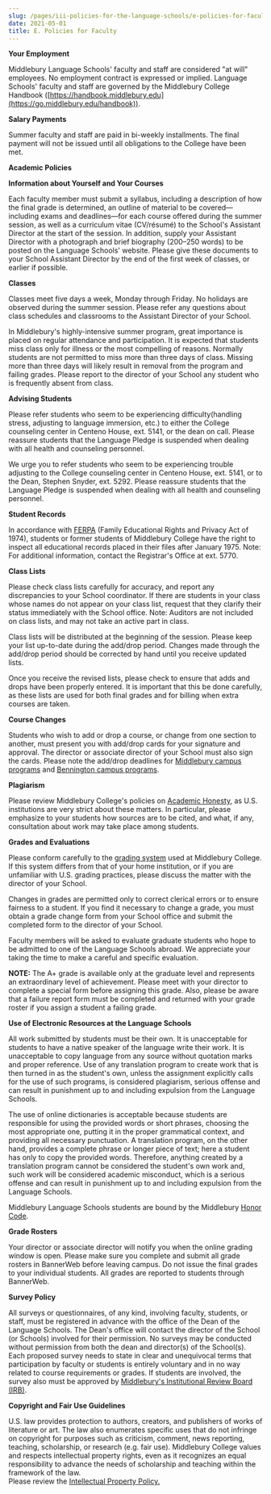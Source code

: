 ```yaml
---
slug: /pages/iii-policies-for-the-language-schools/e-policies-for-faculty
date: 2021-05-01
title: E. Policies for Faculty
---
```

**Your Employment**

Middlebury Language Schools' faculty and staff are considered "at will" employees. No employment contract is expressed or implied. Language Schools' faculty and staff are governed by the Middlebury College Handbook ([https://handbook.middlebury.edu](https://go.middlebury.edu/handbook)).

**Salary Payments**

Summer faculty and staff are paid in bi-weekly installments. The final payment will not be issued until all obligations to the College have been met.

**Academic Policies**

**Information about Yourself and Your Courses**

Each faculty member must submit a syllabus, including a description of how the final grade is determined, an outline of material to be covered—including exams and deadlines—for each course offered during the summer session, as well as a curriculum vitae (CV/résumé) to the School's Assistant Director at the start of the session. In addition, supply your Assistant Director with a photograph and brief biography (200–250 words) to be posted on the Language Schools' website. Please give these documents to your School Assistant Director by the end of the first week of classes, or earlier if possible.

**Classes**

Classes meet five days a week, Monday through Friday. No holidays are observed during the summer session. Please refer any questions about class schedules and classrooms to the Assistant Director of your School.

In Middlebury's highly-intensive summer program, great importance is placed on regular attendance and participation. It is expected that students miss class only for illness or the most compelling of reasons. Normally students are not permitted to miss more than three days of class. Missing more than three days will likely result in removal from the program and failing grades. Please report to the director of your School any student who is frequently absent from class.

**Advising Students**

Please refer students who seem to be experiencing difficulty(handling stress, adjusting to language immersion, etc.) to either the College counseling center in Centeno House, ext. 5141, or the dean on call. Please reassure students that the Language Pledge is suspended when dealing with all health and counseling personnel.

We urge you to refer students who seem to be experiencing trouble adjusting to the College counseling center in Centeno House, ext. 5141, or to the Dean, Stephen Snyder, ext. 5292\. Please reassure students that the Language Pledge is suspended when dealing with all health and counseling personnel.

**Student Records**

In accordance with [FERPA](/pages/i-policies-for-all/records/ferpa) (Family Educational Rights and Privacy Act of 1974), students or former students of Middlebury College have the right to inspect all educational records placed in their files after January 1975\. Note: For additional information, contact the Registrar's Office at ext. 5770.

**Class Lists**

Please check class lists carefully for accuracy, and report any discrepancies to your School coordinator. If there are students in your class whose names do not appear on your class list, request that they clarify their status immediately with the School office. Note: Auditors are not included on class lists, and may not take an active part in class.

Class lists will be distributed at the beginning of the session. Please keep your list up-to-date during the add/drop period. Changes made through the add/drop period should be corrected by hand until you receive updated lists.

Once you receive the revised lists, please check to ensure that adds and drops have been properly entered. It is important that this be done carefully, as these lists are used for both final grades and for billing when extra courses are taken.

**Course Changes**

Students who wish to add or drop a course, or change from one section to another, must present you with add/drop cards for your signature and approval. The director or associate director of your School must also sign the cards. Please note the add/drop deadlines for [Middlebury campus programs](/pages/iii-policies-for-the-language-schools/b-academic-policies/b-4-registration) and [Bennington campus programs](/pages/iii-policies-for-the-language-schools/b-academic-policies/b-4-registration).

**Plagiarism**

Please review Middlebury College's policies on [Academic Honesty](/pages/ii-ug-college-policies/ug-policies/academics/acad-honesty), as U.S. institutions are very strict about these matters. In particular, please emphasize to your students how sources are to be cited, and what, if any, consultation about work may take place among students.

**Grades and Evaluations**

Please conform carefully to the [grading system](/pages/ii-ug-college-policies/ug-policies/academics/grades-transcripts) used at Middlebury College. If this system differs from that of your home institution, or if you are unfamiliar with U.S. grading practices, please discuss the matter with the director of your School.

Changes in grades are permitted only to correct clerical errors or to ensure fairness to a student. If you find it necessary to change a grade, you must obtain a grade change form from your School office and submit the completed form to the director of your School.

Faculty members will be asked to evaluate graduate students who hope to be admitted to one of the Language Schools abroad. We appreciate your taking the time to make a careful and specific evaluation.

**NOTE:** The A+ grade is available only at the graduate level and represents an extraordinary level of achievement. Please meet with your director to complete a special form before assigning this grade. Also, please be aware that a failure report form must be completed and returned with your grade roster if you assign a student a failing grade.

**Use of Electronic Resources at the Language Schools**

All work submitted by students must be their own. It is unacceptable for students to have a native speaker of the language write their work. It is unacceptable to copy language from any source without quotation marks and proper reference. Use of any translation program to create work that is then turned in as the student's own, unless the assignment explicitly calls for the use of such programs, is considered plagiarism, serious offense and can result in punishment up to and including expulsion from the Language Schools.

The use of online dictionaries is acceptable because students are responsible for using the provided words or short phrases, choosing the most appropriate one, putting it in the proper grammatical context, and providing all necessary punctuation. A translation program, on the other hand, provides a complete phrase or longer piece of text; here a student has only to copy the provided words. Therefore, anything created by a translation program cannot be considered the student's own work and, such work will be considered academic misconduct, which is a serious offense and can result in punishment up to and including expulsion from the Language Schools.

Middlebury Language Schools students are bound by the Middlebury [Honor Code](/pages/ii-ug-college-policies/ug-policies/academics/acad-honesty).   


**Grade Rosters**

Your director or associate director will notify you when the online grading window is open. Please make sure you complete and submit all grade rosters in BannerWeb before leaving campus. Do not issue the final grades to your individual students. All grades are reported to students through BannerWeb.

**Survey Policy**

All surveys or questionnaires, of any kind, involving faculty, students, or staff, must be registered in advance with the office of the Dean of the Language Schools. The Dean's office will contact the director of the School (or Schools) involved for their permission. No surveys may be conducted without permission from both the dean and director(s) of the School(s). Each proposed survey needs to state in clear and unequivocal terms that participation by faculty or students is entirely voluntary and in no way related to course requirements or grades. If students are involved, the survey also must be approved by [Middlebury's Institutional Review Board (IRB)](https://www.middlebury.edu/academics/resources/irb).

**Copyright and Fair Use Guidelines**

U.S. law provides protection to authors, creators, and publishers of works of literature or art. The law also enumerates specific uses that do not infringe on copyright for purposes such as criticism, comment, news reporting, teaching, scholarship, or research (e.g. fair use). Middlebury College values and respects intellectual property rights, even as it recognizes an equal responsibility to advance the needs of scholarship and teaching within the framework of the law.  
Please review the [Intellectual Property Policy.](/pages/i-policies-for-all/appropriate-use/intell-property)